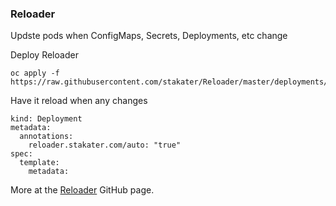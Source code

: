 ### Reloader

Updste pods when ConfigMaps, Secrets, Deployments, etc change

Deploy Reloader 
```
oc apply -f https://raw.githubusercontent.com/stakater/Reloader/master/deployments/kubernetes/reloader.yaml
```

Have it reload when any changes
```
kind: Deployment
metadata:
  annotations:
    reloader.stakater.com/auto: "true"
spec:
  template:
    metadata:
```

More at the [Reloader](https://github.com/stakater/Reloader) GitHub page.

